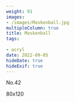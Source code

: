 ```yaml
---
weight: 91
images:
- /images/Maskenball.jpg
multipleColumn: true
title: Maskenball
tags:
 
- acryl
date: 2022-09-05
hideDate: true
hideExif: true
---
```

<p>
No.42
</p>
<p>
80x120
</p>